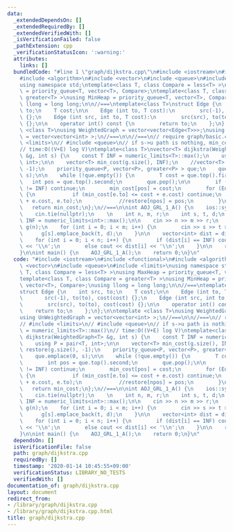 ```yaml
---
data:
  _extendedDependsOn: []
  _extendedRequiredBy: []
  _extendedVerifiedWith: []
  _isVerificationFailed: false
  _pathExtension: cpp
  _verificationStatusIcon: ':warning:'
  attributes:
    links: []
  bundledCode: "#line 1 \"graph/dijkstra.cpp\"\n#include <iostream>\n#include <functional>\n\
    #include <algorithm>\n#include <vector>\n#include <queue>\n#include <limits>\n\
    using namespace std;\ntemplate<class T, class Compare = less<T> >\nusing MaxHeap\
    \ = priority_queue<T, vector<T>, Compare>;\ntemplate<class T, class Compare =\
    \ greater<T> >\nusing MinHeap = priority_queue<T, vector<T>, Compare>;\nusing\
    \ llong = long long;\n\n//===\ntemplate<class T>\nstruct Edge {\n    int src,\
    \ to;\n    T cost;\n\n    Edge (int to, T cost):\n        src(-1), to(to), cost(cost)\
    \ {};\n    Edge (int src, int to, T cost):\n        src(src), to(to), cost(cost)\
    \ {};\n\n    operator int() const {\n        return to;\n    };\n};\n\ntemplate\
    \ <class T>\nusing WeightedGraph = vector<vector<Edge<T>>>;\nusing UnWeightedGraph\
    \ = vector<vector<int> >;\n//===\n\n//===\n// require graph/basic.cpp\n// #include\
    \ <limits>\n// #include <queue>\n// if s->u path is nothing, min_cost[u] = numeric_limits<T>::max()\n\
    // time:O((V+E) log V)\ntemplate<class T>\nvector<T> dijkstra(WeightedGraph<T>\
    \ &g, int s) {\n    const T INF = numeric_limits<T>::max();\n    using P = pair<T,\
    \ int>;\n\n    vector<T> min_cost(g.size(), INF);\n    //vector<T> restore(g.size(),\
    \ -1);\n    priority_queue<P, vector<P>, greater<P> > que;\n    que.emplace(0,\
    \ s);\n\n    while (!que.empty()) {\n        T cost = que.top().first;\n     \
    \   int pos = que.top().second;\n        que.pop();\n\n        if (min_cost[pos]\
    \ != INF) continue;\n        min_cost[pos] = cost;\n        for (Edge<T> e:g[pos])\
    \ {\n            if (min_cost[e.to] <= cost + e.cost) continue;\n            que.emplace(cost\
    \ + e.cost, e.to);\n            //restore[npos] = pos;\n        }\n    }\n\n \
    \   return min_cost;\n};\n//===\n\nint AOJ_GRL_1_A() {\n    ios::sync_with_stdio(false);\n\
    \    cin.tie(nullptr);\n    \n    int n, m, r;\n    int s, t, d;\n    const llong\
    \ INF = numeric_limits<int>::max();\n\n    cin >> n >> m >> r;\n    \n    WeightedGraph<int>\
    \ g(n);\n    for (int i = 0; i < m; i++) {\n        cin >> s >> t >> d;\n\n  \
    \      g[s].emplace_back(t, d);\n    }\n\n    vector<int> dist = dijkstra(g, r);\n\
    \    for (int i = 0; i < n; i++) {\n        if (dist[i] == INF) cout << \"INF\"\
    \ << '\\n';\n        else cout << dist[i] << '\\n';\n    }\n\n    return 0;\n\
    }\n\nint main() {\n    AOJ_GRL_1_A();\n    return 0;\n}\n"
  code: "#include <iostream>\n#include <functional>\n#include <algorithm>\n#include\
    \ <vector>\n#include <queue>\n#include <limits>\nusing namespace std;\ntemplate<class\
    \ T, class Compare = less<T> >\nusing MaxHeap = priority_queue<T, vector<T>, Compare>;\n\
    template<class T, class Compare = greater<T> >\nusing MinHeap = priority_queue<T,\
    \ vector<T>, Compare>;\nusing llong = long long;\n\n//===\ntemplate<class T>\n\
    struct Edge {\n    int src, to;\n    T cost;\n\n    Edge (int to, T cost):\n \
    \       src(-1), to(to), cost(cost) {};\n    Edge (int src, int to, T cost):\n\
    \        src(src), to(to), cost(cost) {};\n\n    operator int() const {\n    \
    \    return to;\n    };\n};\n\ntemplate <class T>\nusing WeightedGraph = vector<vector<Edge<T>>>;\n\
    using UnWeightedGraph = vector<vector<int> >;\n//===\n\n//===\n// require graph/basic.cpp\n\
    // #include <limits>\n// #include <queue>\n// if s->u path is nothing, min_cost[u]\
    \ = numeric_limits<T>::max()\n// time:O((V+E) log V)\ntemplate<class T>\nvector<T>\
    \ dijkstra(WeightedGraph<T> &g, int s) {\n    const T INF = numeric_limits<T>::max();\n\
    \    using P = pair<T, int>;\n\n    vector<T> min_cost(g.size(), INF);\n    //vector<T>\
    \ restore(g.size(), -1);\n    priority_queue<P, vector<P>, greater<P> > que;\n\
    \    que.emplace(0, s);\n\n    while (!que.empty()) {\n        T cost = que.top().first;\n\
    \        int pos = que.top().second;\n        que.pop();\n\n        if (min_cost[pos]\
    \ != INF) continue;\n        min_cost[pos] = cost;\n        for (Edge<T> e:g[pos])\
    \ {\n            if (min_cost[e.to] <= cost + e.cost) continue;\n            que.emplace(cost\
    \ + e.cost, e.to);\n            //restore[npos] = pos;\n        }\n    }\n\n \
    \   return min_cost;\n};\n//===\n\nint AOJ_GRL_1_A() {\n    ios::sync_with_stdio(false);\n\
    \    cin.tie(nullptr);\n    \n    int n, m, r;\n    int s, t, d;\n    const llong\
    \ INF = numeric_limits<int>::max();\n\n    cin >> n >> m >> r;\n    \n    WeightedGraph<int>\
    \ g(n);\n    for (int i = 0; i < m; i++) {\n        cin >> s >> t >> d;\n\n  \
    \      g[s].emplace_back(t, d);\n    }\n\n    vector<int> dist = dijkstra(g, r);\n\
    \    for (int i = 0; i < n; i++) {\n        if (dist[i] == INF) cout << \"INF\"\
    \ << '\\n';\n        else cout << dist[i] << '\\n';\n    }\n\n    return 0;\n\
    }\n\nint main() {\n    AOJ_GRL_1_A();\n    return 0;\n}\n"
  dependsOn: []
  isVerificationFile: false
  path: graph/dijkstra.cpp
  requiredBy: []
  timestamp: '2020-01-14 10:45:55+09:00'
  verificationStatus: LIBRARY_NO_TESTS
  verifiedWith: []
documentation_of: graph/dijkstra.cpp
layout: document
redirect_from:
- /library/graph/dijkstra.cpp
- /library/graph/dijkstra.cpp.html
title: graph/dijkstra.cpp
---
```

